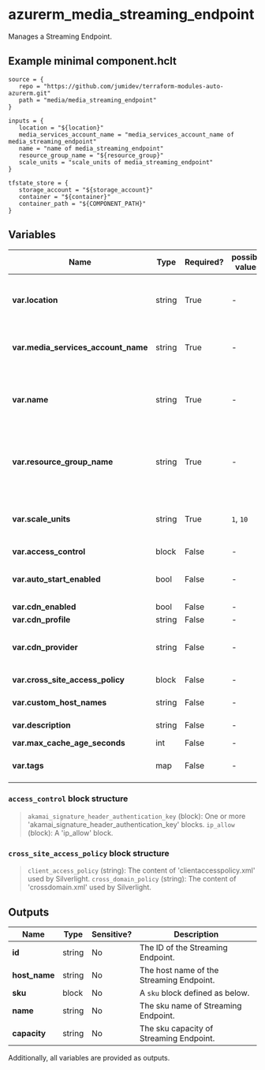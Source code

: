 # azurerm_media_streaming_endpoint

Manages a Streaming Endpoint.

## Example minimal component.hclt

```hcl
source = {
   repo = "https://github.com/jumidev/terraform-modules-auto-azurerm.git" 
   path = "media/media_streaming_endpoint" 
}

inputs = {
   location = "${location}" 
   media_services_account_name = "media_services_account_name of media_streaming_endpoint" 
   name = "name of media_streaming_endpoint" 
   resource_group_name = "${resource_group}" 
   scale_units = "scale_units of media_streaming_endpoint" 
}

tfstate_store = {
   storage_account = "${storage_account}" 
   container = "${container}" 
   container_path = "${COMPONENT_PATH}" 
}

```

## Variables

| Name | Type | Required? |  possible values |  Description |
| ---- | ---- | --------- |  ----------- | ----------- |
| **var.location** | string | True | -  |  The Azure Region where the Streaming Endpoint should exist. Changing this forces a new Streaming Endpoint to be created. | 
| **var.media_services_account_name** | string | True | -  |  The Media Services account name. Changing this forces a new Streaming Endpoint to be created. | 
| **var.name** | string | True | -  |  The name which should be used for this Streaming Endpoint maximum length is `24`. Changing this forces a new Streaming Endpoint to be created. | 
| **var.resource_group_name** | string | True | -  |  The name of the Resource Group where the Streaming Endpoint should exist. Changing this forces a new Streaming Endpoint to be created. | 
| **var.scale_units** | string | True | `1`, `10`  |  The number of scale units. To create a Standard Streaming Endpoint set `0`. For Premium Streaming Endpoint valid values are between `1` and `10`. | 
| **var.access_control** | block | False | -  |  A `access_control` block. | 
| **var.auto_start_enabled** | bool | False | -  |  The flag indicates if the resource should be automatically started on creation. | 
| **var.cdn_enabled** | bool | False | -  |  The CDN enabled flag. | 
| **var.cdn_profile** | string | False | -  |  The CDN profile name. | 
| **var.cdn_provider** | string | False | -  |  The CDN provider name. Supported value are `StandardVerizon`,`PremiumVerizon` and `StandardAkamai` | 
| **var.cross_site_access_policy** | block | False | -  |  A `cross_site_access_policy` block. | 
| **var.custom_host_names** | string | False | -  |  The custom host names of the streaming endpoint. | 
| **var.description** | string | False | -  |  The streaming endpoint description. | 
| **var.max_cache_age_seconds** | int | False | -  |  Max cache age in seconds. | 
| **var.tags** | map | False | -  |  A mapping of tags which should be assigned to the Streaming Endpoint. | 

### `access_control` block structure

>`akamai_signature_header_authentication_key` (block): One or more 'akamai_signature_header_authentication_key' blocks.
>`ip_allow` (block): A 'ip_allow' block.

### `cross_site_access_policy` block structure

>`client_access_policy` (string): The content of 'clientaccesspolicy.xml' used by Silverlight.
>`cross_domain_policy` (string): The content of 'crossdomain.xml' used by Silverlight.



## Outputs

| Name | Type | Sensitive? | Description |
| ---- | ---- | --------- | --------- |
| **id** | string | No  | The ID of the Streaming Endpoint. | 
| **host_name** | string | No  | The host name of the Streaming Endpoint. | 
| **sku** | block | No  | A `sku` block defined as below. | 
| **name** | string | No  | The sku name of Streaming Endpoint. | 
| **capacity** | string | No  | The sku capacity of Streaming Endpoint. | 

Additionally, all variables are provided as outputs.

